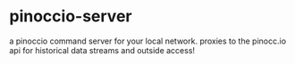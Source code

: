 pinoccio-server
===============

a pinoccio command server for your local network. proxies to the pinocc.io api for historical data streams and outside access!
